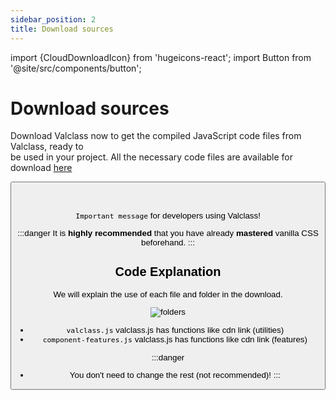 ```yaml
---
sidebar_position: 2
title: Download sources
---
```


import {CloudDownloadIcon} from 'hugeicons-react';
import Button from '@site/src/components/button';

# Download sources <CloudDownloadIcon className='icon' />

Download Valclass now to get the compiled JavaScript code files from Valclass, ready to <br /> be used in your project. All the necessary code files are available for download [here](https://github.com/valclassdevelop/valclasssave/archive/refs/heads/bengbeng.zip)

<Button label="Download source - (1.394kb)" link="https://github.com/valclassdevelop/valclasssave/archive/refs/heads/bengbeng.zip" />

<br />
<br />

`Important message` for developers using Valclass!

:::danger
It is **highly recommended** that you have already **mastered** vanilla CSS beforehand.
:::

## Code Explanation

We will explain the use of each file and folder in the download.

<img src="/img/folders.png" alt="folders" />
<!-- !['Structure Folders Valclass'](/img/folders2.png) -->

- `valclass.js` valclass.js has functions like cdn link (utilities)
- `component-features.js` valclass.js has functions like cdn link (features)

:::danger
- You don't need to change the rest (not recommended)!
:::